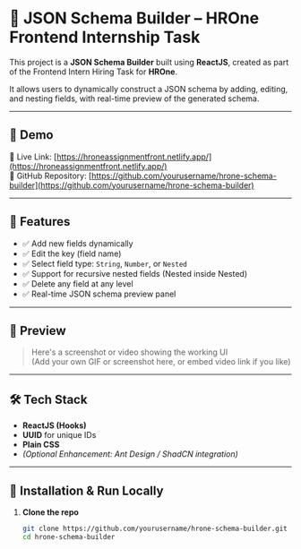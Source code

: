 # 🧩 JSON Schema Builder – HROne Frontend Internship Task

This project is a **JSON Schema Builder** built using **ReactJS**, created as part of the Frontend Intern Hiring Task for **HROne**.

It allows users to dynamically construct a JSON schema by adding, editing, and nesting fields, with real-time preview of the generated schema.

---

## 🚀 Demo

🔗 Live Link: [https://hroneassignmentfront.netlify.app/](https://hroneassignmentfront.netlify.app/)  
📁 GitHub Repository: [https://github.com/yourusername/hrone-schema-builder](https://github.com/yourusername/hrone-schema-builder)

---

## 📌 Features

- ✅ Add new fields dynamically
- ✅ Edit the key (field name)
- ✅ Select field type: `String`, `Number`, or `Nested`
- ✅ Support for recursive nested fields (Nested inside Nested)
- ✅ Delete any field at any level
- ✅ Real-time JSON schema preview panel

---

## 📸 Preview

> Here's a screenshot or video showing the working UI  
(Add your own GIF or screenshot here, or embed video link if you like)

---

## 🛠️ Tech Stack

- **ReactJS (Hooks)**
- **UUID** for unique IDs
- **Plain CSS**
- *(Optional Enhancement: Ant Design / ShadCN integration)*

---

## 🔧 Installation & Run Locally

1. **Clone the repo**
   ```bash
   git clone https://github.com/yourusername/hrone-schema-builder.git
   cd hrone-schema-builder
